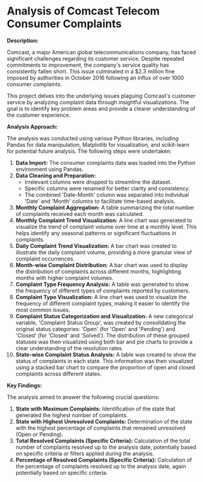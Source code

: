 # Analysis of Comcast Telecom Consumer Complaints

**Description:**

Comcast, a major American global telecommunications company, has faced significant challenges regarding its customer service. Despite repeated commitments to improvement, the company's service quality has consistently fallen short. This issue culminated in a $2.3 million fine imposed by authorities in October 2016 following an influx of over 1000 consumer complaints.

This project delves into the underlying issues plaguing Comcast's customer service by analyzing complaint data through insightful visualizations. The goal is to identify key problem areas and provide a clearer understanding of the customer experience.

**Analysis Approach:**

The analysis was conducted using various Python libraries, including Pandas for data manipulation, Matplotlib for visualization, and scikit-learn for potential future analysis. The following steps were undertaken:

1.  **Data Import:** The consumer complaints data was loaded into the Python environment using Pandas.
2.  **Data Cleaning and Preparation:**
    * Irrelevant columns were dropped to streamline the dataset.
    * Specific columns were renamed for better clarity and consistency.
    * The combined 'Date-Month' column was separated into individual 'Date' and 'Month' columns to facilitate time-based analysis.
3.  **Monthly Complaint Aggregation:** A table summarizing the total number of complaints received each month was calculated.
4.  **Monthly Complaint Trend Visualization:** A line chart was generated to visualize the trend of complaint volume over time at a monthly level. This helps identify any seasonal patterns or significant fluctuations in complaints.
5.  **Daily Complaint Trend Visualization:** A bar chart was created to illustrate the daily complaint volume, providing a more granular view of complaint occurrences.
6.  **Month-wise Complaint Distribution:** A bar chart was used to display the distribution of complaints across different months, highlighting months with higher complaint volumes.
7.  **Complaint Type Frequency Analysis:** A table was generated to show the frequency of different types of complaints reported by customers.
8.  **Complaint Type Visualization:** A line chart was used to visualize the frequency of different complaint types, making it easier to identify the most common issues.
9.  **Complaint Status Categorization and Visualization:** A new categorical variable, 'Complaint Status Group', was created by consolidating the original status categories: 'Open' (for 'Open' and 'Pending') and 'Closed' (for 'Closed' and 'Solved'). The distribution of these grouped statuses was then visualized using both bar and pie charts to provide a clear understanding of the resolution rates.
10. **State-wise Complaint Status Analysis:** A table was created to show the status of complaints in each state. This information was then visualized using a stacked bar chart to compare the proportion of open and closed complaints across different states.

**Key Findings:**

The analysis aimed to answer the following crucial questions:

1.  **State with Maximum Complaints:** Identification of the state that generated the highest number of complaints.
2.  **State with Highest Unresolved Complaints:** Determination of the state with the highest percentage of complaints that remained unresolved (Open or Pending).
3.  **Total Resolved Complaints (Specific Criteria):** Calculation of the total number of complaints resolved up to the analysis date, potentially based on specific criteria or filters applied during the analysis.
4.  **Percentage of Resolved Complaints (Specific Criteria):** Calculation of the percentage of complaints resolved up to the analysis date, again potentially based on specific criteria.
